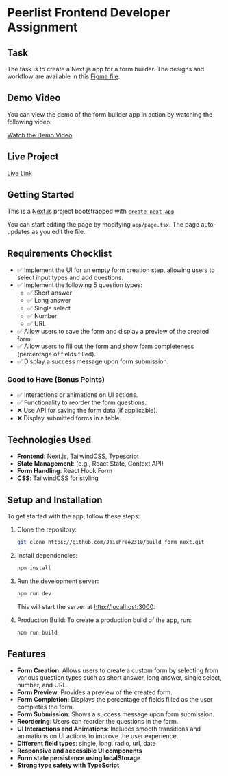 # Peerlist Frontend Developer Assignment

## Task
The task is to create a Next.js app for a form builder. The designs and workflow are available in this [Figma file](https://www.figma.com/design/8i2pcM7z0jQc0BIUsdEWR5/Assignment-%E2%80%93-Front-End-Dev).

## Demo Video

You can view the demo of the form builder app in action by watching the following video:

[Watch the Demo Video](https://share.vidyard.com/watch/W6KbHPa9AxPStudSPtmRhF?)

## Live Project

[Live Link](https://build-form-next.vercel.app/)


## Getting Started

This is a [Next.js](https://nextjs.org) project bootstrapped with [`create-next-app`](https://nextjs.org/docs/app/api-reference/cli/create-next-app).

You can start editing the page by modifying `app/page.tsx`. The page auto-updates as you edit the file.

## Requirements Checklist

- ✅ Implement the UI for an empty form creation step, allowing users to select input types and add questions.
- ✅ Implement the following 5 question types:
  - ✅ Short answer
  - ✅ Long answer
  - ✅ Single select
  - ✅ Number
  - ✅ URL
- ✅ Allow users to save the form and display a preview of the created form.
- ✅ Allow users to fill out the form and show form completeness (percentage of fields filled).
- ✅ Display a success message upon form submission.

### Good to Have (Bonus Points)
- ✅ Interactions or animations on UI actions.
- ✅ Functionality to reorder the form questions.
- ❌ Use API for saving the form data (if applicable).
- ❌ Display submitted forms in a table.

## Technologies Used
- **Frontend**: Next.js, TailwindCSS, Typescript
- **State Management**: (e.g., React State, Context API)
- **Form Handling**: React Hook Form 
- **CSS**: TailwindCSS for styling

## Setup and Installation

To get started with the app, follow these steps:

1. Clone the repository:
   ```bash
   git clone https://github.com/Jaishree2310/build_form_next.git
   ```

2. Install dependencies:
   ```bash
   npm install
   ```

3. Run the development server:
   ```bash
   npm run dev
   ```
   This will start the server at [http://localhost:3000](http://localhost:3000).

4. Production Build:
   To create a production build of the app, run:
   ```bash
   npm run build
   ```

## Features

- **Form Creation**: Allows users to create a custom form by selecting from various question types such as short answer, long answer, single select, number, and URL.
- **Form Preview**: Provides a preview of the created form.
- **Form Completion**: Displays the percentage of fields filled as the user completes the form.
- **Form Submission**: Shows a success message upon form submission.
- **Reordering**: Users can reorder the questions in the form.
- **UI Interactions and Animations**: Includes smooth transitions and animations on UI actions to improve the user experience.
- **Different field types**: single, long, radio, url, date
- **Responsive and accessible UI components**
- **Form state persistence using localStorage**
- **Strong type safety with TypeScript**

